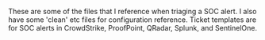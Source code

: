 These are some of the files that I reference when triaging a SOC alert.
I also have some 'clean' etc files for configuration reference. 
Ticket templates are for SOC alerts in CrowdStrike, ProofPoint, QRadar, Splunk, and SentinelOne. 
